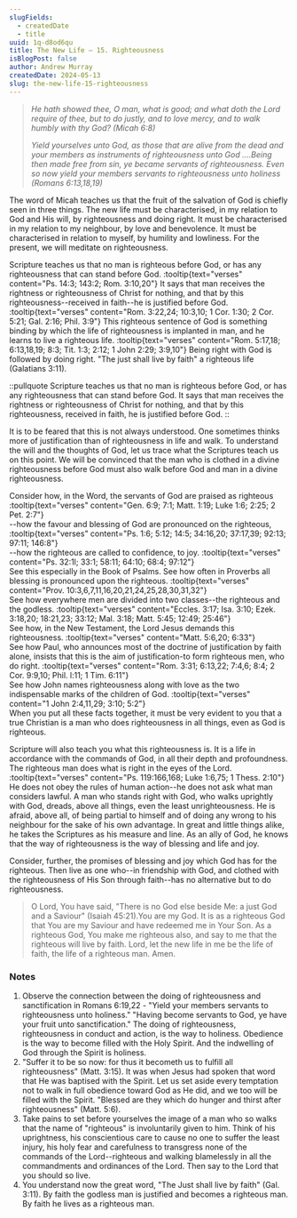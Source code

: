 ```yaml
---
slugFields:
  - createdDate
  - title
uuid: 1q-d8od6qu
title: The New Life – 15. Righteousness
isBlogPost: false
author: Andrew Murray
createdDate: 2024-05-13
slug: the-new-life-15-righteousness
---
```

> *He hath showed thee, O man, what is good; and what doth the Lord require of thee, but to do justly, and to love mercy, and to walk humbly with thy God? (Micah 6:8)*
>
> *Yield yourselves unto God, as those that are alive from the dead and your members as instruments of righteousness unto God ....Being then made free from sin, ye became servants of righteousness. Even so now yield your members servants to righteousness unto holiness (Romans 6:13,18,19)*

The word of Micah teaches us that the fruit of the salvation of God is chiefly seen in three things. The new life must be characterised, in my relation to God and His will, by righteousness and doing right. It must be characterised in my relation to my neighbour, by love and benevolence. It must be characterised in relation to myself, by humility and lowliness. For the present, we will meditate on righteousness.

Scripture teaches us that no man is righteous before God, or has any righteousness that can stand before God. :tooltip{text="verses" content="Ps. 14:3; 143:2; Rom. 3:10,20"} It says that man receives the rightness or righteousness of Christ for nothing, and that by this righteousness--received in faith--he is justified before God. :tooltip{text="verses" content="Rom. 3:22,24; 10:3,10; 1 Cor. 1:30; 2 Cor. 5:21; Gal. 2:16; Phil. 3:9"} This righteous sentence of God is something binding by which the life of righteousness is implanted in man, and he learns to live a righteous life. :tooltip{text="verses" content="Rom. 5:17,18; 6:13,18,19; 8:3; Tit. 1:3; 2:12; 1 John 2:29; 3:9,10"} Being right with God is followed by doing right. "The just shall live by faith" a righteous life (Galatians 3:11).

::pullquote
Scripture teaches us that no man is righteous before God, or has any righteousness that can stand before God. It says that man receives the rightness or righteousness of Christ for nothing, and that by this righteousness, received in faith, he is justified before God.
::

It is to be feared that this is not always understood. One sometimes thinks more of justification than of righteousness in life and walk. To understand the will and the thoughts of God, let us trace what the Scriptures teach us on this point. We will be convinced that the man who is clothed in a divine righteousness before God must also walk before God and man in a divine righteousness.

Consider how, in the Word, the servants of God are praised as righteous :tooltip{text="verses" content="Gen. 6:9; 7:1; Matt. 1:19; Luke 1:6; 2:25; 2 Pet. 2:7"} \
--how the favour and blessing of God are pronounced on the righteous, :tooltip{text="verses" content="Ps. 1:6; 5:12; 14:5; 34:16,20; 37:17,39; 92:13; 97:11; 146:8"} \
--how the righteous are called to confidence, to joy. :tooltip{text="verses" content="Ps. 32:1l; 33:1; 58:11; 64:10; 68:4; 97:12"} \
See this especially in the Book of Psalms. See how often in Proverbs all blessing is pronounced upon the righteous. :tooltip{text="verses" content="Prov. 10:3,6,7,11,16,20,21,24,25,28,30,31,32"}\
See how everywhere men are divided into two classes--the righteous and the godless. :tooltip{text="verses" content="Eccles. 3:17; Isa. 3:10; Ezek. 3:18,20; 18:21,23; 33:12; Mal. 3:18; Matt. 5:45; 12:49; 25:46"}\
See how, in the New Testament, the Lord Jesus demands this righteousness. :tooltip{text="verses" content="Matt. 5:6,20; 6:33"} \
See how Paul, who announces most of the doctrine of justification by faith alone, insists that this is the aim of justification-to form righteous men, who do right. :tooltip{text="verses" content="Rom. 3:31; 6:13,22; 7:4,6; 8:4; 2 Cor. 9:9,10; Phil. l:11; 1 Tim. 6:11"} \
See how John names righteousness along with love as the two indispensable marks of the children of God. :tooltip{text="verses" content="1 John 2:4,11,29; 3:10; 5:2"}\
When you put all these facts together, it must be very evident to you that a true Christian is a man who does righteousness in all things, even as God is righteous.

Scripture will also teach you what this righteousness is. It is a life in accordance with the commands of God, in all their depth and profoundness. The righteous man does what is right in the eyes of the Lord. :tooltip{text="verses" content="Ps. 119:166,168; Luke 1:6,75; 1 Thess. 2:10"} He does not obey the rules of human action--he does not ask what man considers lawful. A man who stands right with God, who walks uprightly with God, dreads, above all things, even the least unrighteousness. He is afraid, above all, of being partial to himself and of doing any wrong to his neighbour for the sake of his own advantage. In great and little things alike, he takes the Scriptures as his measure and line. As an ally of God, he knows that the way of righteousness is the way of blessing and life and joy.

Consider, further, the promises of blessing and joy which God has for the righteous. Then live as one who--in friendship with God, and clothed with the righteousness of His Son through faith--has no alternative but to do righteousness.

 

> O Lord, You have said, "There is no God else beside Me: a just God and a Saviour" (Isaiah 45:21).You are my God. It is as a righteous God that You are my Saviour and have redeemed me in Your Son. As a righteous God, You make me righteous also, and say to me that the righteous will live by faith. Lord, let the new life in me be the life of faith, the life of a righteous man. Amen.

### Notes

1. Observe the connection between the doing of righteousness and sanctification in Romans 6:19,22 - "Yield your members servants to righteousness unto holiness." "Having become servants to God, ye have your fruit unto sanctification." The doing of righteousness, righteousness in conduct and action, is the way to holiness. Obedience is the way to become filled with the Holy Spirit. And the indwelling of God through the Spirit is holiness.
2. "Suffer it to be so now: for thus it becometh us to fulfill all righteousness" (Matt. 3:15). It was when Jesus had spoken that word that He was baptised with the Spirit. Let us set aside every temptation not to walk in full obedience toward God as He did, and we too will be filled with the Spirit. "Blessed are they which do hunger and thirst after righteousness" (Matt. 5:6).
3. Take pains to set before yourselves the image of a man who so walks that the name of "righteous" is involuntarily given to him. Think of his uprightness, his conscientious care to cause no one to suffer the least injury, his holy fear and carefulness to transgress none of the commands of the Lord--righteous and walking blamelessly in all the commandments and ordinances of the Lord. Then say to the Lord that you should so live.
4. You understand now the great word, "The Just shall live by faith" (Gal. 3:11). By faith the godless man is justified and becomes a righteous man. By faith he lives as a righteous man.
